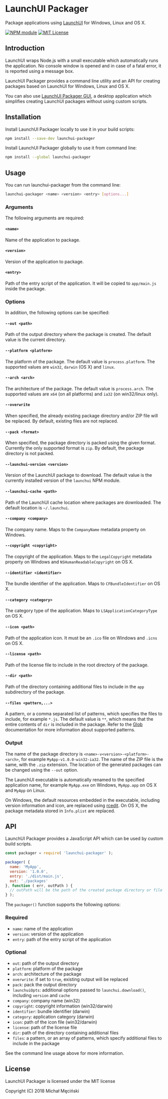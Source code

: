 # LaunchUI Packager

Package applications using [LaunchUI](https://github.com/mimecorg/launchui) for Windows, Linux and OS X.

[![NPM module](https://img.shields.io/npm/v/launchui-packager.svg)](https://npmjs.org/package/launchui-packager)
[![MIT License](https://img.shields.io/github/license/mimecorg/launchui-packager.svg)](https://github.com/mimecorg/launchui-packager/blob/master/LICENSE)

## Introduction

LaunchUI wraps Node.js with a small executable which automatically runs the application. No console window is opened and in case of a fatal error, it is reported using a message box.

LaunchUI Packager provides a command line utility and an API for creating packages based on LaunchUI for Windows, Linux and OS X.

You can also use [LaunchUI Packager GUI](https://github.com/mimecorg/launchui-packager-gui), a desktop application which simplifies creating LaunchUI packages without using custom scripts.

## Installation

Install LaunchUI Packager locally to use it in your build scripts:

```bash
npm install --save-dev launchui-packager
```

Install LaunchUI Packager globally to use it from command line:

```bash
npm install --global launchui-packager
```

## Usage

You can run launchui-packager from the command line:

```bash
launchui-packager <name> <version> <entry> [options...]
```

### Arguments

The following arguments are required:

#### `<name>`

Name of the application to package.

#### `<version>`

Version of the application to package.

#### `<entry>`

Path of the entry script of the application. It will be copied to `app/main.js` inside the package.

### Options

In addition, the following options can be specified:

#### `--out <path>`

Path of the output directory where the package is created. The default value is the current directory.

#### `--platform <platform>`

The platform of the package. The default value is `process.platform`. The supported values are `win32`, `darwin` (OS X) and `linux`.

#### `--arch <arch>`

The architecture of the package. The default value is `process.arch`. The supported values are `x64` (on all platforms) and `ia32` (on win32/linux only).

#### `--overwrite`

When specified, the already existing package directory and/or ZIP file will be replaced. By default, existing files are not replaced.

#### `--pack <format>`

When specified, the package directory is packed using the given format. Currently the only supported format is `zip`. By default, the package directory is not packed.

#### `--launchui-version <version>`

Version of the LaunchUI package to download. The default value is the currently installed version of the `launchui` NPM module.

#### `--launchui-cache <path>`

Path of the LaunchUI cache location where packages are downloaded. The default location is `~/.launchui`.

#### `--company <company>`

The company name. Maps to the `CompanyName` metadata property on Windows.

#### `--copyright <copyright>`

The copyright of the application. Maps to the `LegalCopyright` metadata property on Windows and `NSHumanReadableCopyright` on OS X.

#### `--identifier <identifier>`

The bundle identifier of the application. Maps to `CFBundleIdentifier` on OS X.

#### `--category <category>`

The category type of the application. Maps to `LSApplicationCategoryType` on OS X.

#### `--icon <path>`

Path of the application icon. It must be an `.ico` file on Windows and `.icns` on OS X.

#### `--license <path>`

Path of the license file to include in the root directory of the package.

#### `--dir <path>`

Path of the directory containing additional files to include in the `app` subdirectory of the package.

#### `--files <pattern,...>`

A pattern, or a comma separated list of patterns, which specifies the files to include, for example `*.js`. The default value is `**`, which means that the entire contents of `dir` is included in the package. Refer to the [Glob](https://github.com/isaacs/node-glob#glob) documentation for more information about supported patterns.

### Output

The name of the package directory is `<name>-v<version>-<platform>-<arch>`, for example `MyApp-v1.0.0-win32-ia32`. The name of the ZIP file is the same, with the `.zip` extension. The location of the generated packages can be changed using the `--out` option.

The LaunchUI executable is automatically renamed to the specified application name, for example `MyApp.exe` on Windows, `MyApp.app` on OS X and `MyApp` on Linux.

On Windows, the default resources embedded in the executable, including version information and icon, are replaced using [rcedit](https://github.com/electron/rcedit). On OS X, the package metadata stored in `Info.plist` are replaced.

## API

LaunchUI Packager provides a JavaScript API which can be used by custom build scripts.

```js
const packager = require( 'launchui-packager' );

packager( {
  name: 'MyApp',
  version: '1.0.0',
  entry: './dist/main.js',
  out: './packages'
}, function ( err, outPath ) {
  // outPath will be the path of the created package directory or file
} );
```

The `packager()` function supports the following options:

### Required

- `name`: name of the application
- `version`: version of the application
- `entry`: path of the entry script of the application

### Optional

- `out`: path of the output directory
- `platform`: platform of the package
- `arch`: architecture of the package
- `overwrite`: if set to `true`, existing output will be replaced
- `pack`: pack the output directory
- `launchuiOpts`: additional options passed to `launchui.download()`, including `version` and `cache`
- `company`: company name (win32)
- `copyright`: copyright information (win32/darwin)
- `identifier`: bundle identifier (darwin)
- `category`: application category (darwin)
- `icon`: path of the icon file (win32/darwin)
- `license`: path of the license file
- `dir`: path of the directory containing additional files
- `files`: a pattern, or an array of patterns, which specify additional files to include in the package

See the command line usage above for more information.

## License

LaunchUI Packager is licensed under the MIT license

Copyright (C) 2018 Michał Męciński
